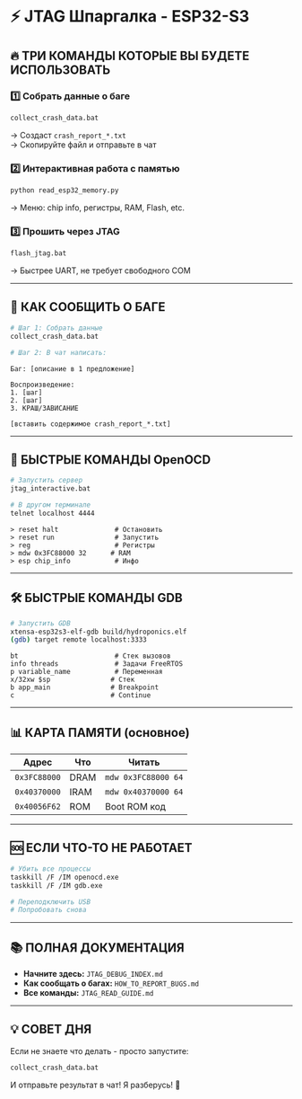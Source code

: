 # ⚡ JTAG Шпаргалка - ESP32-S3

## 🔥 ТРИ КОМАНДЫ КОТОРЫЕ ВЫ БУДЕТЕ ИСПОЛЬЗОВАТЬ

### 1️⃣ Собрать данные о баге
```bash
collect_crash_data.bat
```
→ Создаст `crash_report_*.txt`  
→ Скопируйте файл и отправьте в чат

### 2️⃣ Интерактивная работа с памятью
```bash
python read_esp32_memory.py
```
→ Меню: chip info, регистры, RAM, Flash, etc.

### 3️⃣ Прошить через JTAG
```bash
flash_jtag.bat
```
→ Быстрее UART, не требует свободного COM

---

## 📝 КАК СООБЩИТЬ О БАГЕ

```bash
# Шаг 1: Собрать данные
collect_crash_data.bat

# Шаг 2: В чат написать:
```
```
Баг: [описание в 1 предложение]

Воспроизведение:
1. [шаг]
2. [шаг]
3. КРАШ/ЗАВИСАНИЕ

[вставить содержимое crash_report_*.txt]
```

---

## 🎯 БЫСТРЫЕ КОМАНДЫ OpenOCD

```bash
# Запустить сервер
jtag_interactive.bat

# В другом терминале
telnet localhost 4444
```

```
> reset halt              # Остановить
> reset run               # Запустить
> reg                     # Регистры
> mdw 0x3FC88000 32      # RAM
> esp chip_info           # Инфо
```

---

## 🛠️ БЫСТРЫЕ КОМАНДЫ GDB

```bash
# Запустить GDB
xtensa-esp32s3-elf-gdb build/hydroponics.elf
(gdb) target remote localhost:3333
```

```gdb
bt                        # Стек вызовов
info threads              # Задачи FreeRTOS
p variable_name           # Переменная
x/32xw $sp               # Стек
b app_main               # Breakpoint
c                        # Continue
```

---

## 📊 КАРТА ПАМЯТИ (основное)

| Адрес | Что | Читать |
|-------|-----|--------|
| `0x3FC88000` | DRAM | `mdw 0x3FC88000 64` |
| `0x40370000` | IRAM | `mdw 0x40370000 64` |
| `0x40056F62` | ROM | Boot ROM код |

---

## 🆘 ЕСЛИ ЧТО-ТО НЕ РАБОТАЕТ

```bash
# Убить все процессы
taskkill /F /IM openocd.exe
taskkill /F /IM gdb.exe

# Переподключить USB
# Попробовать снова
```

---

## 📚 ПОЛНАЯ ДОКУМЕНТАЦИЯ

- **Начните здесь:** `JTAG_DEBUG_INDEX.md`
- **Как сообщать о багах:** `HOW_TO_REPORT_BUGS.md`
- **Все команды:** `JTAG_READ_GUIDE.md`

---

## 💡 СОВЕТ ДНЯ

Если не знаете что делать - просто запустите:
```bash
collect_crash_data.bat
```
И отправьте результат в чат! Я разберусь! 🚀

